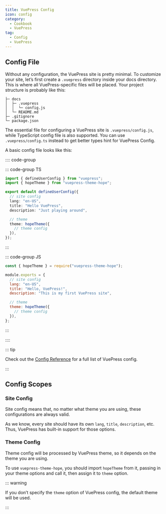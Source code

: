 ```yaml
---
title: VuePress Config
icon: config
category:
  - Cookbook
  - VuePress
tag:
  - Config
  - VuePress
---
```


## Config File

Without any configuration, the VuePress site is pretty minimal. To customize your site, let’s first create a `.vuepress` directory inside your docs directory. This is where all VuePress-specific files will be placed. Your project structure is probably like this:

```
├─ docs
│  ├─ .vuepress
│  │  └─ config.js
│  └─ README.md
├─ .gitignore
└─ package.json
```

The essential file for configuring a VuePress site is `.vuepress/config.js`, while TypeScript config file is also supported. You can use `.vuepress/config.ts` instead to get better types hint for VuePress Config.

A basic config file looks like this:

:::: code-group

::: code-group TS

```ts
import { defineUserConfig } from "vuepress";
import { hopeTheme } from "vuepress-theme-hope";

export default defineUserConfig({
  // site config
  lang: "en-US",
  title: "Hello VuePress",
  description: "Just playing around",

  // theme
  theme: hopeTheme({
    // theme config
  }),
});
```

:::

::: code-group JS

```js
const { hopeTheme } = require("vuepress-theme-hope");

module.exports = {
  // site config
  lang: "en-US",
  title: "Hello, VuePress!",
  description: "This is my first VuePress site",

  // theme
  theme: hopeTheme({
    // theme config
  }),
};
```

:::

::::

::: tip

Check out the [Config Reference](https://v2.vuepress.vuejs.org/reference/config.md) for a full list of VuePress config.

:::

## Config Scopes

### Site Config

Site config means that, no matter what theme you are using, these configurations are always valid.

As we know, every site should have its own `lang`, `title`, `description`, etc. Thus, VuePress has built-in support for those options.

### Theme Config

Theme config will be processed by VuePress theme, so it depends on the theme you are using.

To use `vuepress-theme-hope`, you should import `hopeTheme` from it, passing in your theme options and call it, then assign it to `theme` option.

::: warning

If you don’t specify the `theme` option of VuePress config, the default theme will be used.

:::
